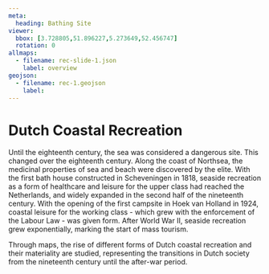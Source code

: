 ```yaml
---
meta:
  heading: Bathing Site
viewer:
  bbox: [3.728805,51.896227,5.273649,52.456747]
  rotation: 0
allmaps:
  - filename: rec-slide-1.json
    label: overview
geojson:
  - filename: rec-1.geojson
    label:
---
```


# Dutch Coastal Recreation

Until the eighteenth century, the sea was considered a dangerous site. This changed over the eighteenth century. Along the coast of Northsea, the medicinal properties of sea and beach were discovered by the elite. With the first bath house constructed in Scheveningen in 1818, seaside recreation as a form of healthcare and leisure for the upper class had reached the Netherlands, and widely expanded in the second half of the nineteenth century. With the opening of the first campsite in Hoek van Holland in 1924, coastal leisure for the working class - which grew with the enforcement of the Labour Law - was given form. After World War II, seaside recreation grew exponentially, marking the start of mass tourism. 

Through maps, the rise of different forms of Dutch coastal recreation and their materiality are studied, representing the transitions in Dutch society from the nineteenth century until the after-war period.  
